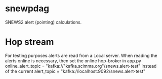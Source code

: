 # snewpdag

SNEWS2 alert (pointing) calculations.

# Hop stream
For testing purposes alerts are read from a Local server. When reading the alerts online is necessary, then set the online hop-broker in app.py
online_alert_topic = "kafka://"kafka.scimma.org"/snews.alert-test" instead of the current alert_topic = "kafka://localhost:9092/snews.alert-test"

